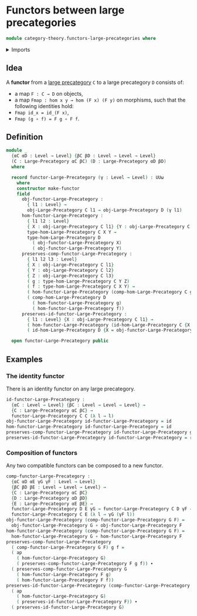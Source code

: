 # Functors between large precategories

```agda
module category-theory.functors-large-precategories where
```

<details><summary>Imports</summary>

```agda
open import category-theory.large-precategories

open import foundation.action-on-identifications-functions
open import foundation.function-types
open import foundation.identity-types
open import foundation.universe-levels
```

</details>

## Idea

A **functor** from a [large precategory](category-theory.large-precategories.md)
`C` to a large precategory `D` consists of:

- a map `F : C → D` on objects,
- a map `Fmap : hom x y → hom (F x) (F y)` on morphisms, such that the following
  identities hold:
- `Fmap id_x = id_(F x)`,
- `Fmap (g ∘ f) = F g ∘ F f`.

## Definition

```agda
module _
  {αC αD : Level → Level} {βC βD : Level → Level → Level}
  (C : Large-Precategory αC βC) (D : Large-Precategory αD βD)
  where

  record functor-Large-Precategory (γ : Level → Level) : UUω
    where
    constructor make-functor
    field
      obj-functor-Large-Precategory :
        { l1 : Level} →
        obj-Large-Precategory C l1 → obj-Large-Precategory D (γ l1)
      hom-functor-Large-Precategory :
        { l1 l2 : Level}
        { X : obj-Large-Precategory C l1} {Y : obj-Large-Precategory C l2} →
        type-hom-Large-Precategory C X Y →
        type-hom-Large-Precategory D
          ( obj-functor-Large-Precategory X)
          ( obj-functor-Large-Precategory Y)
      preserves-comp-functor-Large-Precategory :
        { l1 l2 l3 : Level}
        { X : obj-Large-Precategory C l1}
        { Y : obj-Large-Precategory C l2}
        { Z : obj-Large-Precategory C l3}
        ( g : type-hom-Large-Precategory C Y Z)
        ( f : type-hom-Large-Precategory C X Y) →
        ( hom-functor-Large-Precategory (comp-hom-Large-Precategory C g f)) ＝
        ( comp-hom-Large-Precategory D
          ( hom-functor-Large-Precategory g)
          ( hom-functor-Large-Precategory f))
      preserves-id-functor-Large-Precategory :
        { l1 : Level} {X : obj-Large-Precategory C l1} →
        ( hom-functor-Large-Precategory (id-hom-Large-Precategory C {X = X})) ＝
        ( id-hom-Large-Precategory D {X = obj-functor-Large-Precategory X})

  open functor-Large-Precategory public
```

## Examples

### The identity functor

There is an identity functor on any large precategory.

```agda
id-functor-Large-Precategory :
  {αC : Level → Level} {βC : Level → Level → Level} →
  {C : Large-Precategory αC βC} →
  functor-Large-Precategory C C (λ l → l)
obj-functor-Large-Precategory id-functor-Large-Precategory = id
hom-functor-Large-Precategory id-functor-Large-Precategory = id
preserves-comp-functor-Large-Precategory id-functor-Large-Precategory g f = refl
preserves-id-functor-Large-Precategory id-functor-Large-Precategory = refl
```

### Composition of functors

Any two compatible functors can be composed to a new functor.

```agda
comp-functor-Large-Precategory :
  {αC αD αE γG γF : Level → Level}
  {βC βD βE : Level → Level → Level} →
  {C : Large-Precategory αC βC}
  {D : Large-Precategory αD βD}
  {E : Large-Precategory αE βE} →
  functor-Large-Precategory D E γG → functor-Large-Precategory C D γF →
  functor-Large-Precategory C E (λ l → γG (γF l))
obj-functor-Large-Precategory (comp-functor-Large-Precategory G F) =
  obj-functor-Large-Precategory G ∘ obj-functor-Large-Precategory F
hom-functor-Large-Precategory (comp-functor-Large-Precategory G F) =
  hom-functor-Large-Precategory G ∘ hom-functor-Large-Precategory F
preserves-comp-functor-Large-Precategory
  ( comp-functor-Large-Precategory G F) g f =
  ( ap
    ( hom-functor-Large-Precategory G)
    ( preserves-comp-functor-Large-Precategory F g f)) ∙
  ( preserves-comp-functor-Large-Precategory G
    ( hom-functor-Large-Precategory F g)
    ( hom-functor-Large-Precategory F f))
preserves-id-functor-Large-Precategory (comp-functor-Large-Precategory G F) =
  ( ap
    ( hom-functor-Large-Precategory G)
    ( preserves-id-functor-Large-Precategory F)) ∙
  ( preserves-id-functor-Large-Precategory G)
```
